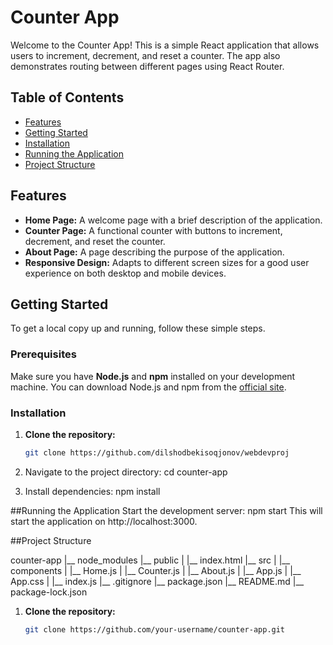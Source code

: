 # Counter App

Welcome to the Counter App! This is a simple React application that allows users to increment, decrement, and reset a counter. The app also demonstrates routing between different pages using React Router.

## Table of Contents

- [Features](#features)
- [Getting Started](#getting-started)
- [Installation](#installation)
- [Running the Application](#running-the-application)
- [Project Structure](#project-structure)

## Features

- **Home Page:** A welcome page with a brief description of the application.
- **Counter Page:** A functional counter with buttons to increment, decrement, and reset the counter.
- **About Page:** A page describing the purpose of the application.
- **Responsive Design:** Adapts to different screen sizes for a good user experience on both desktop and mobile devices.

## Getting Started

To get a local copy up and running, follow these simple steps.

### Prerequisites

Make sure you have **Node.js** and **npm** installed on your development machine. You can download Node.js and npm from the [official site](https://nodejs.org/).

### Installation
1. **Clone the repository:**

   ```bash
   git clone https://github.com/dilshodbekisoqjonov/webdevproj

2. Navigate to the project directory:
cd counter-app

3. Install dependencies:
   npm install

##Running the Application
Start the development server:
npm start
This will start the application on http://localhost:3000.

##Project Structure

counter-app
|__ node_modules
|__ public
|   |__ index.html
|__ src
|   |__ components
|       |__ Home.js
|       |__ Counter.js
|       |__ About.js
|   |__ App.js
|   |__ App.css
|   |__ index.js
|__ .gitignore
|__ package.json
|__ README.md
|__ package-lock.json












1. **Clone the repository:**

   ```bash
   git clone https://github.com/your-username/counter-app.git
